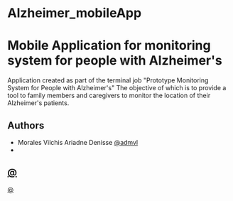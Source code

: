 # Alzheimer_mobileApp

# Mobile Application for monitoring system for people with Alzheimer's

Application created as part of the terminal job
"Prototype Monitoring System for People with Alzheimer's"
The objective of which is to provide a tool to family members and caregivers to monitor the location of their Alzheimer's patients.


## Authors

- Morales Vilchis Ariadne Denisse
[@admvl](https://github.com/admvl)
- 
[@](https://github.com/)
- 
[@](https://github.com/)
